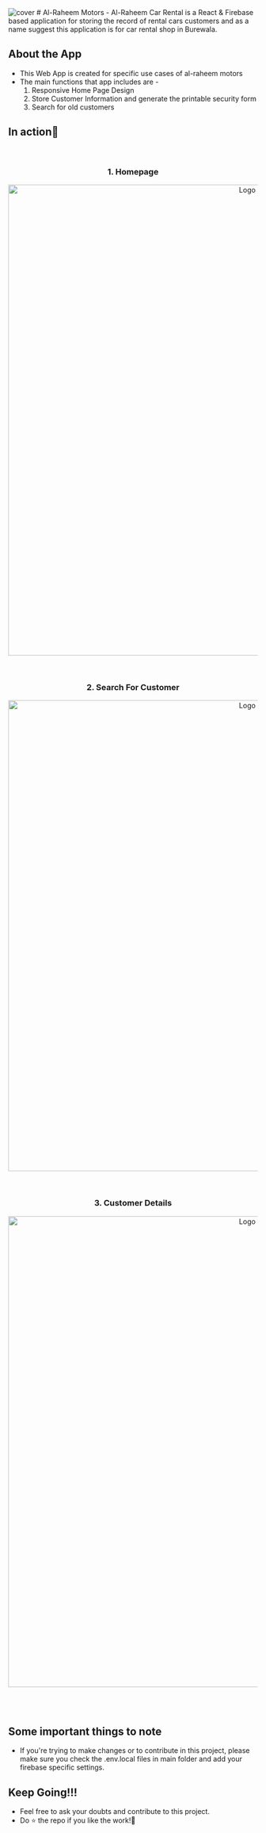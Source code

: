 <img src="https://user-images.githubusercontent.com/47333917/162198646-78d05d5c-925f-4e01-91d4-ab083fa6ea94.png" alt="cover" />
# Al-Raheem Motors
- Al-Raheem Car Rental is a React & Firebase based application for storing the record of rental cars customers and as a name suggest this application is for car rental shop in Burewala.

## About the App
  - This Web App is created for specific use cases of al-raheem motors
  - The main functions that app includes are -
    1. Responsive Home Page Design
    2. Store Customer Information and generate the printable security form 
    3. Search for old customers

## In action👀
<br>
<h3 align="center">1. Homepage</h3>
<p align="center">
   <img src="https://user-images.githubusercontent.com/47333917/162199282-778ecb94-1220-4a51-99f0-2b7a074d9806.png" alt="Logo" width="950" > 
 </p> 
 <br>
 <h3 align="center">2. Search For Customer</h3>
 <p align="center">
    <img src="https://user-images.githubusercontent.com/47333917/162199824-6d409afd-0b39-47c5-818d-55f0ece3562c.png" alt="Logo" width="950" > 
 </p>
 <br>
<h3 align="center">3. Customer Details</h3>
<p align="center">
   <img src="https://user-images.githubusercontent.com/47333917/162200122-723fb253-fd96-4009-999c-7ef16ea7cedd.png" alt="Logo" width="950" > 
 </p> 
 <br><br>
     
 
## Some important things to note
   - If you're trying to make changes or to contribute in this project, please make sure you check the .env.local files in main folder and add your firebase specific    settings.

## Keep Going!!!
   - Feel free to ask your doubts and contribute to this project.
   - Do ⭐ the repo if you like the work!🙌
